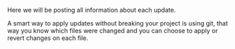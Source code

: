 Here we will be posting all information about each update.

A smart way to apply updates without breaking your project is using git,
that way you know which files were changed and you can choose to apply or revert changes on each file.